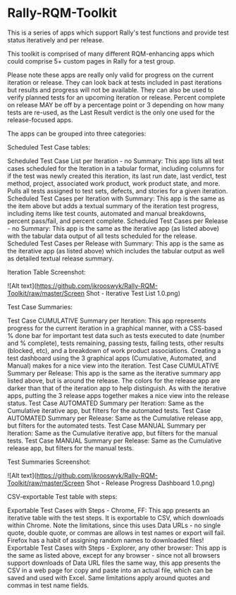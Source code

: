 Rally-RQM-Toolkit
=================

This is a series of apps which support Rally's test functions and provide test status iteratively and per release.

This toolkit is comprised of many different RQM-enhancing apps which could comprise 5+ custom pages in Rally for a test group.

Please note these apps are really only valid for progress on the current iteration or release. They can look back at tests included in past iterations but results and progress will not be available.  They can also be used to verify planned tests for an upcoming iteration or release.  Percent complete on release MAY be off by a percentage point or 3 depending on how many tests are re-used, as the Last Result verdict is the only one used for the release-focused apps.

The apps can be grouped into three categories:

Scheduled Test Case tables:

Scheduled Test Case List per Iteration - no Summary:  This app lists all test cases scheduled for the Iteration in a tabular format, including columns for if the test was newly created this iteration, its last run date, last verdict, test method, project, associated work product, work product state, and more.  Pulls all tests assigned to test sets, defects, and stories for a given iteration.
Scheduled Test Cases per Iteration with Summary: This app is the same as the item above but adds a textual summary of the iteration test progress, including items like test counts, automated and manual breakdowns, percent pass/fail, and percent complete.
Scheduled Test Cases per Release - no Summary: This app is the same as the iterative app (as listed above) with the tabular data output of all tests scheduled for the release.
Scheduled Test Cases per Release with Summary: This app is the same as the iterative app (as listed above) which includes the tabular output as well as detailed textual release summary.

Iteration Table Screenshot:<P>
![Alt text](https://github.com/jkrooswyk/Rally-RQM-Toolkit/raw/master/Screen Shot - Iterative Test List 1.0.png)

Test Case Summaries:

Test Case CUMULATIVE Summary per Iteration: This app represents progress for the current iteration in a graphical manner, with a CSS-based % done bar for important test data such as tests executed to date (number and % complete), tests remaining, passing tests, failing tests, other results (blocked, etc), and a breakdown of work product associations.  Creating a test dashboard using the 3 graphical apps (Cumulative, Automated, and Manual) makes for a nice view into the iteration. 
Test Case CUMULATIVE Summary per Release: This app is the same as the iterative summary app listed above, but is around the release.  The colors for the release app are darker than that of the iteration app to help distinguish.  As with the iterative apps, putting the 3 release apps together makes a nice view into the release status. 
Test Case AUTOMATED Summary per Iteration: Same as the Cumulative iterative app, but filters for the automated tests.
Test Case AUTOMATED Summary per Release: Same as the Cumulative release app, but filters for the automated tests.
Test Case MANUAL Summary per Iteration: Same as the Cumulative iterative app, but filters for the manual tests.
Test Case MANUAL Summary per Release: Same as the Cumulative release app, but filters for the manual tests.

Test Summaries Screenshot:<P>
![Alt text](https://github.com/jkrooswyk/Rally-RQM-Toolkit/raw/master/Screen Shot - Release Progress Dashboard 1.0.png)

CSV-exportable Test table with steps:

Exportable Test Cases with Steps - Chrome, FF: This app presents an iterative table with the test steps.  It is exportable to CSV, which downloads within Chrome.  Note the limitations, since this uses Data URLs - no single quote, double quote, or commas are allows in test names or export will fail. Firefox has a habit of assigning random names to downloaded files!
Exportable Test Cases with Steps - Explorer, any other browser: This app is the same as listed above, except for any browser - since not all browsers support downloads of Data URL files the same way, this app presents the CSV in a web page for copy and paste into an actual file, which can be saved and used with Excel.  Same limitations apply around quotes and commas in test name fields.